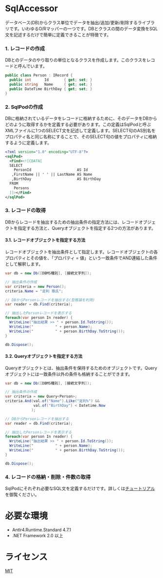 # SqlAccessor
データベース(DB)からクラス単位でデータを抽出/追加/更新/削除するライブラリです。いわゆるO/Rマッパーの一つです。DBとクラスの間のデータ変換をSQL文を記述するだけで簡単に定義できることが特徴です。

### 1. レコードの作成

DBとのデータのやり取りの単位となるクラスを作成します。このクラスをレコードと呼んでいます。

```C#
public class Person : IRecord {
  public int      Id       { get; set; }
  public string   Name     { get; set; }
  public DateTime BirthDay { get; set; }
}
```

### 2. SqlPodの作成

DBに格納されているデータをレコードに格納するために、そのデータをDBからどのように取得するかを定義する必要があります。この定義はSqlPodと呼ぶXMLファイルに1つのSELECT文を記述して定義します。SELECT句のAS別名をプロパティ名と同じ名称にすることで、そのSELECT句の値をプロパティに格納するように定義します。

```XML
<?xml version="1.0" encoding="UTF-8"?>
<sqlPod>
  <Find><![CDATA[
  SELECT
    PersonId                     AS Id
   ,FirstName || ' ' || LastName AS Name
   ,BirthDay                     AS BirthDay
  FROM
    Persons
  ]]></Find>
</sqlPod>
```

### 3. レコードの取得

DBからレコードを抽出するための抽出条件の指定方法には、レコードオブジェクトを指定する方法と、Queryオブジェクトを指定する2つの方法があります。

#### 3.1. レコードオブジェクトを指定する方法

レコードオブジェクトを抽出条件として指定します。レコードオブジェクトの各プロパティとその値を、「プロパティ = 値」という一致条件でAND連結した条件として解釈します。

```C#
var db = new Db([DBMS種別], [接続文字列]);

// 抽出条件の作成
var criteria = new Person();
criteria.Name = "足利 尊氏";

// DBからPersonレコードを抽出する(型推論を利用)
var reader = db.Find(criteria);

// 抽出したPersonレコードを表示する
foreach(var person In reader) {
  WriteLine("抽出結果 >> " + person.Id.ToString());
  WriteLine("          " + person.Name);
  WriteLine("          " + person.BirthDay.ToString());
}

db.Dispose();
```

#### 3.2. Queryオブジェクトを指定する方法

Queryオブジェクトとは、抽出条件を保持するためのオブジェクトです。Queryオブジェクトには一致条件以外の条件も格納することができます。

```C#
var db = new Db([DBMS種別], [接続文字列]);

// 抽出条件の作成
var criteria = new Query<Person>;
criteria.And(val.of("Name").Like("足利%") &&
             val.of("BirthDay") < Datetime.Now
            );

// DBからPersonレコードを抽出する
var reader = db.Find(criteria);

// 抽出したPersonレコードを表示する
foreach(var person In reader) {
  WriteLine("抽出結果 >> " + person.Id.ToString());
  WriteLine("          " + person.Name);
  WriteLine("          " + person.BirthDay.ToString());
}

db.Dispose();
```

### 4. レコードの格納・削除・件数の取得

SqlPodにそれぞれ必要なSQL文を定義するだけです。詳しくは[チュートリアル](SqlAccessorTutorial.pdf)を御覧ください。

# 必要な環境
* Antlr4.Runtime.Standard 4.7.1
* .NET Framework 2.0 以上

# ライセンス
[MIT](https://github.com/tcnksm/tool/blob/master/LICENCE)
